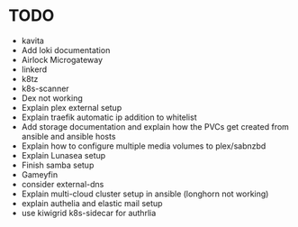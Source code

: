 # TODO
- kavita
- Add loki documentation
- Airlock Microgateway
- linkerd
- k8tz
- k8s-scanner
- Dex not working
- Explain plex external setup
- Explain traefik automatic ip addition to whitelist
- Add storage documentation and explain how the PVCs get created from ansible and ansible hosts
- Explain how to configure multiple media volumes to plex/sabnzbd
- Explain Lunasea setup
- Finish samba setup
- Gameyfin
- consider external-dns
- Explain multi-cloud cluster setup in ansible (longhorn not working)
- explain authelia and elastic mail setup
- use kiwigrid k8s-sidecar for authrlia